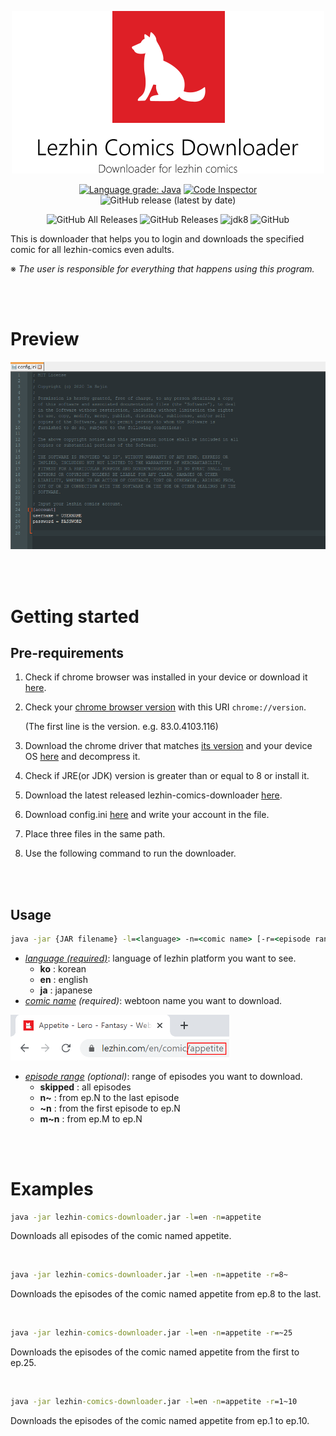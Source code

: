 <p align="center" width="40%">
	<img alt="Lezhin Comics Downloader" src="./src/main/resources/main-image.png">
</p>



<p align="center">
    <a href="https://lgtm.com/projects/g/ImSejin/lezhin-comics-downloader/context:java"><img alt="Language grade: Java" src="https://img.shields.io/lgtm/grade/java/g/ImSejin/lezhin-comics-downloader.svg?logo=lgtm&logoWidth=18"/></a>
    <a href="https://frontend.code-inspector.com/project/16360/dashboard"><img alt="Code Inspector" src="https://www.code-inspector.com/project/16360/score/svg"></a>
    <img alt="GitHub release (latest by date)" src="https://img.shields.io/github/v/release/imsejin/lezhin-comics-downloader">
</p>

<p align="center">
    <img alt="GitHub All Releases" src="https://img.shields.io/github/downloads/imsejin/lezhin-comics-downloader/total">
	<img alt="GitHub Releases" src="https://img.shields.io/github/downloads/imsejin/lezhin-comics-downloader/latest/total">
    <img alt="jdk8" src="https://img.shields.io/badge/jdk-8-orange">
	<img alt="GitHub" src="https://img.shields.io/github/license/imsejin/lezhin-comics-downloader">
</p>

This is downloader that helps you to login and downloads the specified comic for all lezhin-comics even adults.

※ *The user is responsible for everything that happens using this program.*

<br><br>

# Preview

<img alt="preview" src="./src/main/resources/preview.gif">

<br><br>

# Getting started

## Pre-requirements

1. Check if chrome browser was installed in your device or download it [here](https://www.google.com/chrome).

2. Check your <ins>chrome browser version</ins> with this URI `chrome://version`.

   (The first line is the version. e.g. 83.0.4103.116)

3. Download the chrome driver that matches <ins>its version</ins> and your device OS [here](https://chromedriver.chromium.org/downloads) and decompress it.

4. Check if JRE(or JDK) version is greater than or equal to 8 or install it.

5. Download the latest released lezhin-comics-downloader [here](https://github.com/ImSejin/lezhin-comics-downloader/releases).

6. Download config.ini [here](https://raw.githubusercontent.com/ImSejin/lezhin-comics-downloader/master/config.ini) and write your account in the file.

7. Place three files in the same path.

8. Use the following command to run the downloader.

<br><br>

## Usage

```cmd
java -jar {JAR filename} -l=<language> -n=<comic name> [-r=<episode range>]
```

- *<ins>language (required)</ins>*: language of lezhin platform you want to see.
  - **ko** : korean
  - **en** : english
  - **ja** : japanese
- *<ins>comic name</ins> (required)*: webtoon name you want to download.

<img alt="comic name" src="./src/main/resources/comic-name.png" width="350">

- *<ins>episode range</ins> (optional)*: range of episodes you want to download.
  - __skipped__ : all episodes
  - __n~__ : from ep.N to the last episode
  - __~n__ : from the first episode to ep.N
  - __m~n__ : from ep.M to ep.N

<br><br>

# Examples

```cmd
java -jar lezhin-comics-downloader.jar -l=en -n=appetite
```

Downloads all episodes of the comic named appetite.

<br>

```cmd
java -jar lezhin-comics-downloader.jar -l=en -n=appetite -r=8~
```

Downloads the episodes of the comic named appetite from ep.8 to the last.

<br>

```cmd
java -jar lezhin-comics-downloader.jar -l=en -n=appetite -r=~25
```

Downloads the episodes of the comic named appetite from the first to ep.25.

<br>

```cmd
java -jar lezhin-comics-downloader.jar -l=en -n=appetite -r=1~10
```

Downloads the episodes of the comic named appetite from ep.1 to ep.10.

